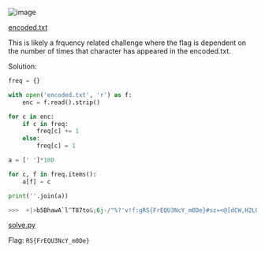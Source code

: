 ![image](https://user-images.githubusercontent.com/63996033/230408406-de7901b4-9ada-438f-9112-2553c988d9a9.png)

[encoded.txt]()

This is likely a frquency related challenge where the flag is dependent on the number of times that character has appeared in the encoded.txt.

Solution:
```py
freq = {}

with open('encoded.txt', 'r') as f:
    enc = f.read().strip()

for c in enc:
    if c in freq:
        freq[c] += 1
    else:
        freq[c] = 1

a = [' ']*100

for c, f in freq.items():
    a[f] = c

print(''.join(a))

>>>  +|>b5BhawA`l^T87to&;6j-/"%?'v!f:gRS{FrEQU3NcY_m0De}#sz=<@[dCW,H2LO(Kk X\IV1$.J)Mqnp~ZGP4yi*]x9
```

[solve.py]()

Flag: `RS{FrEQU3NcY_m0De}`
